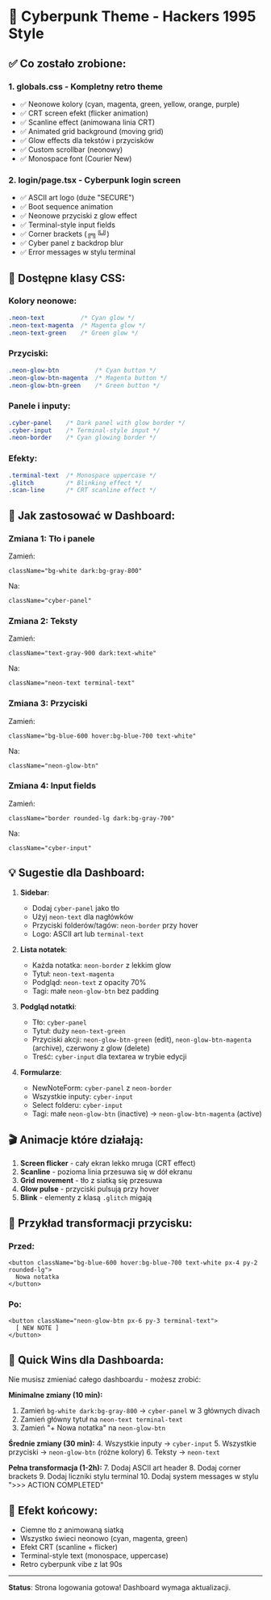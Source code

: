 # 🌆 Cyberpunk Theme - Hackers 1995 Style

## ✅ Co zostało zrobione:

### 1. **globals.css** - Kompletny retro theme
- ✅ Neonowe kolory (cyan, magenta, green, yellow, orange, purple)
- ✅ CRT screen efekt (flicker animation)
- ✅ Scanline effect (animowana linia CRT)
- ✅ Animated grid background (moving grid)
- ✅ Glow effects dla tekstów i przycisków
- ✅ Custom scrollbar (neonowy)
- ✅ Monospace font (Courier New)

### 2. **login/page.tsx** - Cyberpunk login screen
- ✅ ASCII art logo (duże "SECURE")
- ✅ Boot sequence animation
- ✅ Neonowe przyciski z glow effect
- ✅ Terminal-style input fields
- ✅ Corner brackets (╔╗╚╝)
- ✅ Cyber panel z backdrop blur
- ✅ Error messages w stylu terminal

## 🎨 Dostępne klasy CSS:

### Kolory neonowe:
```css
.neon-text          /* Cyan glow */
.neon-text-magenta  /* Magenta glow */
.neon-text-green    /* Green glow */
```

### Przyciski:
```css
.neon-glow-btn          /* Cyan button */
.neon-glow-btn-magenta  /* Magenta button */
.neon-glow-btn-green    /* Green button */
```

### Panele i inputy:
```css
.cyber-panel    /* Dark panel with glow border */
.cyber-input    /* Terminal-style input */
.neon-border    /* Cyan glowing border */
```

### Efekty:
```css
.terminal-text  /* Monospace uppercase */
.glitch         /* Blinking effect */
.scan-line      /* CRT scanline effect */
```

## 🚀 Jak zastosować w Dashboard:

### Zmiana 1: Tło i panele
Zamień:
```tsx
className="bg-white dark:bg-gray-800"
```
Na:
```tsx
className="cyber-panel"
```

### Zmiana 2: Teksty
Zamień:
```tsx
className="text-gray-900 dark:text-white"
```
Na:
```tsx
className="neon-text terminal-text"
```

### Zmiana 3: Przyciski
Zamień:
```tsx
className="bg-blue-600 hover:bg-blue-700 text-white"
```
Na:
```tsx
className="neon-glow-btn"
```

### Zmiana 4: Input fields
Zamień:
```tsx
className="border rounded-lg dark:bg-gray-700"
```
Na:
```tsx
className="cyber-input"
```

## 💡 Sugestie dla Dashboard:

1. **Sidebar**:
   - Dodaj `cyber-panel` jako tło
   - Użyj `neon-text` dla nagłówków
   - Przyciski folderów/tagów: `neon-border` przy hover
   - Logo: ASCII art lub `terminal-text`

2. **Lista notatek**:
   - Każda notatka: `neon-border` z lekkim glow
   - Tytuł: `neon-text-magenta`
   - Podgląd: `neon-text` z opacity 70%
   - Tagi: małe `neon-glow-btn` bez padding

3. **Podgląd notatki**:
   - Tło: `cyber-panel`
   - Tytuł: duży `neon-text-green`
   - Przyciski akcji: `neon-glow-btn-green` (edit), `neon-glow-btn-magenta` (archive), czerwony z glow (delete)
   - Treść: `cyber-input` dla textarea w trybie edycji

4. **Formularze**:
   - NewNoteForm: `cyber-panel` z `neon-border`
   - Wszystkie inputy: `cyber-input`
   - Select folderu: `cyber-input`
   - Tagi: małe `neon-glow-btn` (inactive) → `neon-glow-btn-magenta` (active)

## 🎬 Animacje które działają:

1. **Screen flicker** - cały ekran lekko mruga (CRT effect)
2. **Scanline** - pozioma linia przesuwa się w dół ekranu
3. **Grid movement** - tło z siatką się przesuwa
4. **Glow pulse** - przyciski pulsują przy hover
5. **Blink** - elementy z klasą `.glitch` migają

## 📝 Przykład transformacji przycisku:

### Przed:
```tsx
<button className="bg-blue-600 hover:bg-blue-700 text-white px-4 py-2 rounded-lg">
  Nowa notatka
</button>
```

### Po:
```tsx
<button className="neon-glow-btn px-6 py-3 terminal-text">
  [ NEW NOTE ]
</button>
```

## 🎯 Quick Wins dla Dashboarda:

Nie musisz zmieniać całego dashboardu - możesz zrobić:

**Minimalne zmiany (10 min):**
1. Zamień `bg-white dark:bg-gray-800` → `cyber-panel` w 3 głównych divach
2. Zamień główny tytuł na `neon-text terminal-text`
3. Zamień "+ Nowa notatka" na `neon-glow-btn`

**Średnie zmiany (30 min):**
4. Wszystkie inputy → `cyber-input`
5. Wszystkie przyciski → `neon-glow-btn` (różne kolory)
6. Teksty → `neon-text`

**Pełna transformacja (1-2h):**
7. Dodaj ASCII art header
8. Dodaj corner brackets
9. Dodaj liczniki stylu terminal
10. Dodaj system messages w stylu ">>> ACTION COMPLETED"

## 🌟 Efekt końcowy:

- Ciemne tło z animowaną siatką
- Wszystko świeci neonowo (cyan, magenta, green)
- Efekt CRT (scanline + flicker)
- Terminal-style text (monospace, uppercase)
- Retro cyberpunk vibe z lat 90s

---

**Status**: Strona logowania gotowa! Dashboard wymaga aktualizacji.
